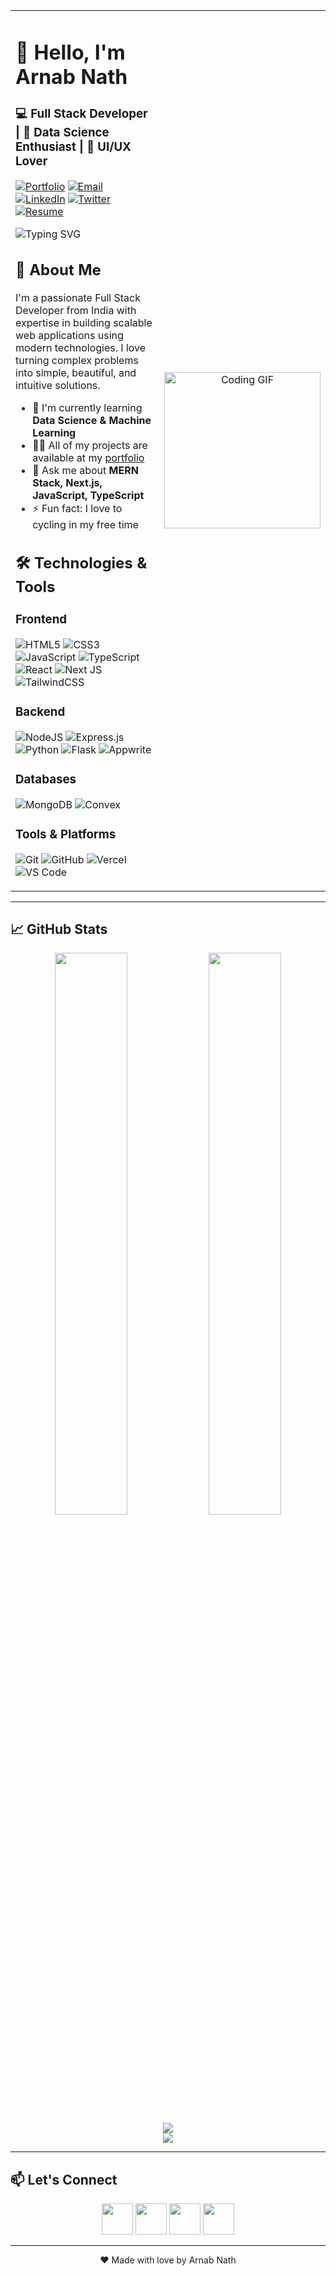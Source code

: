 <table>
<tr>
<td>

# 👋 Hello, I'm Arnab Nath
### 💻 Full Stack Developer | 🌱 Data Science Enthusiast | 🎨 UI/UX Lover

[![Portfolio](https://img.shields.io/badge/Portfolio-%23000000.svg?style=for-the-badge&logo=firefox&logoColor=#FF7139)](https://dev-arnab-portfolio.vercel.app/)
[![Email](https://img.shields.io/badge/Email-D14836?style=for-the-badge&logo=gmail&logoColor=white)](mailto:narnabnath919@gmail.com)
[![LinkedIn](https://img.shields.io/badge/LinkedIn-0077B5?style=for-the-badge&logo=linkedin&logoColor=white)](https://linkedin.com/in/arnab-n2001/)
[![Twitter](https://img.shields.io/badge/Twitter-1DA1F2?style=for-the-badge&logo=twitter&logoColor=white)](https://twitter.com/ap_nathson01)
[![Resume](https://img.shields.io/badge/Resume-4285F4?style=for-the-badge&logo=googledrive&logoColor=white)](https://drive.google.com/file/d/1d-3xnYpqkXwcF7Z-2Nzl7atzstSf4YlI/view?usp=drive_link)

![Typing SVG](https://readme-typing-svg.herokuapp.com?font=Fira+Code&weight=600&size=24&duration=4000&pause=1000&color=6B46C1&center=true&vCenter=true&width=435&lines=Full+Stack+Developer;MERN+Stack+Specialist;Next.js+Enthusiast;Open+Source+Contributor)

## 🚀 About Me

I'm a passionate Full Stack Developer from India with expertise in building scalable web applications using modern technologies. I love turning complex problems into simple, beautiful, and intuitive solutions.

- 🌱 I'm currently learning **Data Science & Machine Learning**
- 👨‍💻 All of my projects are available at my [portfolio](https://dev-arnab-portfolio.vercel.app/)
- 💬 Ask me about **MERN Stack, Next.js, JavaScript, TypeScript**
- ⚡ Fun fact: I love to cycling in my free time

## 🛠️ Technologies & Tools

### Frontend
![HTML5](https://img.shields.io/badge/HTML5-E34F26?style=for-the-badge&logo=html5&logoColor=white)
![CSS3](https://img.shields.io/badge/CSS3-1572B6?style=for-the-badge&logo=css3&logoColor=white)
![JavaScript](https://img.shields.io/badge/JavaScript-F7DF1E?style=for-the-badge&logo=javascript&logoColor=black)
![TypeScript](https://img.shields.io/badge/TypeScript-007ACC?style=for-the-badge&logo=typescript&logoColor=white)
![React](https://img.shields.io/badge/React-20232A?style=for-the-badge&logo=react&logoColor=61DAFB)
![Next JS](https://img.shields.io/badge/Next-black?style=for-the-badge&logo=next.js&logoColor=white)
![TailwindCSS](https://img.shields.io/badge/tailwindcss-%2338B2AC.svg?style=for-the-badge&logo=tailwind-css&logoColor=white)

### Backend
![NodeJS](https://img.shields.io/badge/node.js-6DA55F?style=for-the-badge&logo=node.js&logoColor=white)
![Express.js](https://img.shields.io/badge/express.js-%23404d59.svg?style=for-the-badge&logo=express&logoColor=%2361DAFB)
![Python](https://img.shields.io/badge/Python-3776AB?style=for-the-badge&logo=python&logoColor=white)
![Flask](https://img.shields.io/badge/Flask-%23000.svg?style=for-the-badge&logo=flask&logoColor=white)
![Appwrite](https://img.shields.io/badge/Appwrite-FF4B00?style=for-the-badge&logo=appwrite&logoColor=white)

### Databases
![MongoDB](https://img.shields.io/badge/MongoDB-%234ea94b.svg?style=for-the-badge&logo=mongodb&logoColor=white)
![Convex](https://img.shields.io/badge/Convex-663399?style=for-the-badge&logo=convex&logoColor=white)

### Tools & Platforms
![Git](https://img.shields.io/badge/git-%23F05033.svg?style=for-the-badge&logo=git&logoColor=white)
![GitHub](https://img.shields.io/badge/github-%23121011.svg?style=for-the-badge&logo=github&logoColor=white)
![Vercel](https://img.shields.io/badge/vercel-%23000000.svg?style=for-the-badge&logo=vercel&logoColor=white)
![VS Code](https://img.shields.io/badge/VS%20Code-0078d7?style=for-the-badge&logo=visual-studio-code&logoColor=white)

</td>
<td>

<p align="center">
  <img src="https://media1.giphy.com/media/v1.Y2lkPTZjMDliOTUybTFibWR3c2x3NWl4OXZpNzdtdjhhbWI3c3AwNXQzNThieWYzeWFmbCZlcD12MV9naWZzX3NlYXJjaCZjdD1n/jBOOXxSJfG8kqMxT11/200w.gif" width="250" alt="Coding GIF"/>
</p>

</td>
</tr>
</table>

---

## 📈 GitHub Stats

<p align="center">
  <img width="48%" src="https://github-readme-stats.vercel.app/api?username=mearnab01&show_icons=true&theme=radical&hide_border=true" />
  <img width="48%" src="https://github-readme-stats.vercel.app/api/top-langs/?username=mearnab01&layout=compact&theme=radical&hide_border=true" />
  <br/>
  <img src="https://github-readme-streak-stats.herokuapp.com/?user=mearnab01&theme=radical&hide_border=true" />
  <br/>
  <img src="https://github-profile-trophy.vercel.app/?username=mearnab01&theme=radical&no-frame=true&row=1&column=6" />
</p>

---

## 📫 Let's Connect

<p align="center">
  <a href="mailto:narnabnath919@gmail.com"><img src="https://img.icons8.com/color/64/000000/gmail.png" width="50"/></a>
  <a href="https://linkedin.com/in/arnab-n2001/"><img src="https://img.icons8.com/color/64/000000/linkedin.png" width="50"/></a>
  <a href="https://twitter.com/ap_nathson01"><img src="https://img.icons8.com/color/64/000000/twitter.png" width="50"/></a>
  <a href="https://github.com/mearnab01"><img src="https://img.icons8.com/ios-glyphs/60/000000/github.png" width="50"/></a>
</p>

---

<div align="center">
  <p>❤️ Made with love by Arnab Nath</p>
</div>

